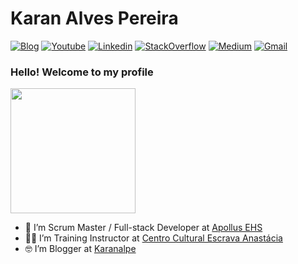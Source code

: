 # Karan Alves Pereira

[![Blog](https://img.shields.io/badge/Blog-blue.svg?style=for-the-badge&logo=wordpress)](http://karanalpe.com.br{:target="_blank"})
[![Youtube](https://img.shields.io/badge/Youtube-red.svg?style=for-the-badge&logo=youtube)](https://www.youtube.com/c/karanalpe)
[![Linkedin](https://img.shields.io/badge/LinkedIn-blue?style=for-the-badge&logo=Linkedin)](https://www.linkedin.com/in/karanalpe/)
[![StackOverflow](https://img.shields.io/twitter/url?label=Stack%20Overflow&logo=stackoverflow&style=for-the-badge&url=https%3A%2F%2Fpt.stackoverflow.com%2Fusers%2F39018%2Fkaranalpe%3Ftab%3Dprofile)](https://pt.stackoverflow.com/users/39018/karanalpe?tab=profile)
[![Medium](https://img.shields.io/badge/Medium-black?style=for-the-badge&logo=Medium)](https://medium.com/@karanalpe)
[![Gmail](https://img.shields.io/badge/-Gmail-c14438?style=for-the-badge&logo=Gmail&logoColor=white&link=mailto:karanalpe@gmail.com)](mailto:karanalpe@gmail.com)


### Hello! Welcome to my profile
<img style="margin: 0 auto" src="https://media.giphy.com/media/xT9IgG50Fb7Mi0prBC/giphy.gif" height="200">


- 👷 I’m Scrum Master / Full-stack Developer at <a target="_blank" href="https://apollusehs.com.br/">Apollus EHS</a>
- 👨‍🏫 I’m Training Instructor at <a target="_blank" href="https://ccea.org.br/">Centro Cultural Escrava Anastácia</a>
- 🤓 I’m Blogger at <a target="_blank" href="https://karanalpe.com.br/">Karanalpe</a>


